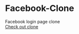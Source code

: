 # Facebook-Clone
Facebook login page clone  
[Check out clone ](https://facebookcloneaps.netlify.app/)
